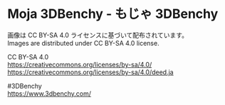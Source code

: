 # Moja 3DBenchy - もじゃ 3DBenchy
画像は CC BY-SA 4.0 ライセンスに基づいて配布されています。  
Images are distributed under CC BY-SA 4.0 license.  
  
CC BY-SA 4.0  
https://creativecommons.org/licenses/by-sa/4.0/
https://creativecommons.org/licenses/by-sa/4.0/deed.ja

#3DBenchy  
https://www.3dbenchy.com/
